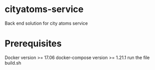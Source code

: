 # cityatoms-service
Back end solution for city atoms service

# Prerequisites
Docker version >= 17.06
docker-compose version >= 1.21.1
run the file build.sh